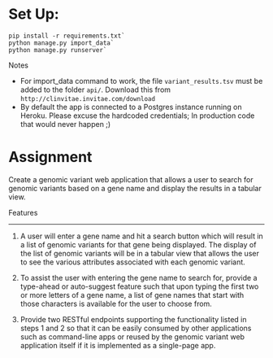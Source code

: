 # Set Up:
```
pip install -r requirements.txt`
python manage.py import_data`
python manage.py runserver`
 ```
 
 
Notes
- For import_data command to work, the file `variant_results.tsv` must be added to the folder `api/`.
Download this from `http://clinvitae.invitae.com/download` 
- By default the app is connected to a Postgres instance running on Heroku. Please excuse the hardcoded credentials; In production code that would never happen ;)


# Assignment

Create a genomic variant web application that allows a user to search for genomic variants based on a gene name and display the results in a tabular view.

Features

-------------  

1) A user will enter a gene name and hit a search button which will result in a list of genomic variants for that gene being displayed.  The display of the list of genomic variants will be in a tabular view that allows the user to see the various attributes associated with each genomic variant.

 
2) To assist the user with entering the gene name to search for, provide a type-ahead or auto-suggest feature such that upon typing the first two or more letters of a gene name, a list of gene names that start with those characters is available for the user to choose from. 

 
3) Provide two RESTful endpoints supporting the functionality listed in steps 1 and 2 so that it can be easily consumed by other applications such as command-line apps or reused by the genomic variant web application itself if it is implemented as a single-page app.





